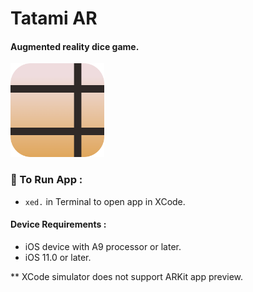 # Tatami AR

#### Augmented reality dice game.

<img src="Tatami/Assets.xcassets/Tatami_App_Icon.imageset/Tatami_App_Icon.png" alt="Tatami AR App Icon" width="150" height="150"/>

### **🎲 To Run App :** 
- `xed.` in Terminal to open app in XCode.

#### **Device Requirements :**

- iOS device with A9 processor or later.
- iOS 11.0 or later.

** XCode simulator does not support ARKit app preview.
